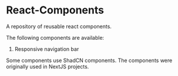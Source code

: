 # React-Components
A repository of reusable react components.

The following components are available:
1. Responsive navigation bar

Some components use ShadCN components. The components were originally used in NextJS projects.